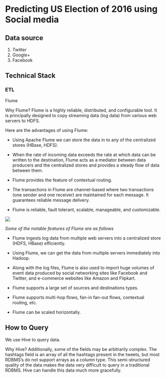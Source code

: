 # Predicting US Election of 2016 using Social media

## Data source
1. Twitter
2. Google+
3. Facebook

## Technical Stack

### ETL
Flume

Why Flume?
Flume is a highly reliable, distributed, and configurable tool. It is principally designed to copy streaming data (log data) from various web servers to HDFS.

Here are the advantages of using Flume:

- Using Apache Flume we can store the data in to any of the centralized stores (HBase, HDFS).

- When the rate of incoming data exceeds the rate at which data can be written to the destination, Flume acts as a mediator between data producers and the centralized stores and provides a steady flow of data between them.

- Flume provides the feature of contextual routing.

- The transactions in Flume are channel-based where two transactions (one sender and one receiver) are maintained for each message. It guarantees reliable message delivery.

- Flume is reliable, fault tolerant, scalable, manageable, and customizable.

![](http://www.tutorialspoint.com/apache_flume/images/apache_flume.jpg)


_Some of the notable features of Flume are as follows_ 

- Flume ingests log data from multiple web servers into a centralized store (HDFS, HBase) efficiently.

- Using Flume, we can get the data from multiple servers immediately into Hadoop.

- Along with the log files, Flume is also used to import huge volumes of event data produced by social networking sites like Facebook and Twitter, and e-commerce websites like Amazon and Flipkart.

- Flume supports a large set of sources and destinations types.

- Flume supports multi-hop flows, fan-in fan-out flows, contextual routing, etc.

- Flume can be scaled horizontally.

## How to Query
We use Hive to query data.

Why Hive?
Additionally, some of the fields may be arbitrarily complex. The hashtags field is an array of all the hashtags present in the tweets, but most RDBMS’s do not support arrays as a column type. 
This semi-structured quality of the data makes the data very difficult to query in a traditional RDBMS. Hive can handle this data much more gracefully.





